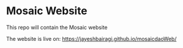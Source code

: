 # Mosaic Website

This repo will contain the Mosaic website

The website is live on: https://jayeshbairagi.github.io/mosaicdaoWeb/
